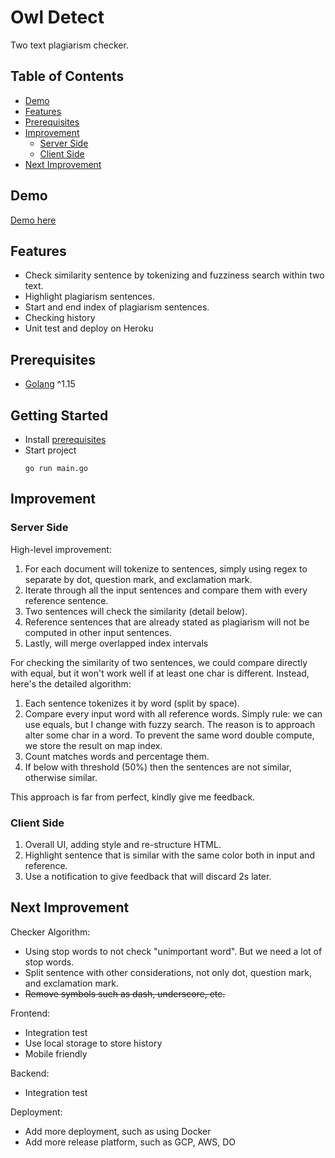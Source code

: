 
# Owl Detect

Two text plagiarism checker.

## Table of Contents

- [Demo](#demo)
- [Features](#features)
- [Prerequisites](#Prerequisites)
- [Improvement](#improvement)
    - [Server Side](#server-side)
    - [Client Side](#client-side)
- [Next Improvement](#next-improvement)

## Demo

[Demo here](http://owl-detect.herokuapp.com/)

## Features

- Check similarity sentence by tokenizing and fuzziness search within two text.
- Highlight plagiarism sentences.
- Start and end index of plagiarism sentences.
- Checking history
- Unit test and deploy on Heroku

## Prerequisites

- [Golang](https://go.dev/dl/) ^1.15

## Getting Started

- Install [prerequisites](#prerequisites)
- Start project
    ```
    go run main.go
    ```

## Improvement

### Server Side

High-level improvement:
1. For each document will tokenize to sentences, simply using regex to separate by dot, question mark, and exclamation mark.
2. Iterate through all the input sentences and compare them with every reference sentence.
3. Two sentences will check the similarity (detail below).
4. Reference sentences that are already stated as plagiarism will not be computed in other input sentences.
5. Lastly, will merge overlapped index intervals

For checking the similarity of two sentences, we could compare directly with equal, but it won't work well if at least one char is different.
Instead, here's the detailed algorithm:
1. Each sentence tokenizes it by word (split by space).
2. Compare every input word with all reference words.
Simply rule: we can use equals, but I change with fuzzy search.
The reason is to approach alter some char in a word.
To prevent the same word double compute, we store the result on map index.
3. Count matches words and percentage them.
4. If below with threshold (50%) then the sentences are not similar, otherwise similar.

This approach is far from perfect, kindly give me feedback.

### Client Side

1. Overall UI, adding style and re-structure HTML.
2. Highlight sentence that is similar with the same color both in input and reference.
3. Use a notification to give feedback that will discard 2s later.

## Next Improvement

Checker Algorithm:
- Using stop words to not check "unimportant word". But we need a lot of stop words.
- Split sentence with other considerations, not only dot, question mark, and exclamation mark.
- ~~Remove symbols such as dash, underscore, etc.~~

Frontend:
- Integration test
- Use local storage to store history
- Mobile friendly

Backend:
- Integration test

Deployment:
- Add more deployment, such as using Docker
- Add more release platform, such as GCP, AWS, DO
